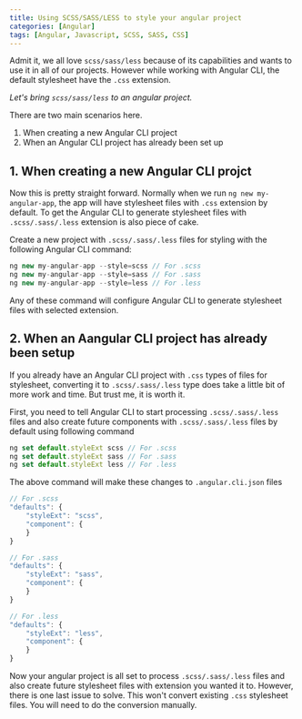 ```yaml
---
title: Using SCSS/SASS/LESS to style your angular project
categories: [Angular]
tags: [Angular, Javascript, SCSS, SASS, CSS]
---
```


Admit it, we all love ```scss/sass/less``` because of its capabilities and wants to use it in all of our projects.
However while working with Angular CLI, the default stylesheet have the ```.css``` extension.

*Let's bring ```scss/sass/less``` to an angular project.*

There are two main scenarios here.

1. When creating a new Angular CLI project
2. When an Angular CLI project has already been set up

## 1. When creating a new Angular CLI projct

Now this is pretty straight forward. Normally when we run ```ng new my-angular-app```, the app will have stylesheet files with ```.css``` extension by default.
To get the Angular CLI to generate stylesheet files with ```.scss/.sass/.less``` extension is also piece of cake.

Create a new project with ```.scss/.sass/.less``` files for styling with the following Angular CLI command:

```javascript
ng new my-angular-app --style=scss // For .scss
ng new my-angular-app --style=sass // For .sass
ng new my-angular-app --style=less // For .less
```

Any of these command will configure Angular CLI to generate stylesheet files with selected extension.

## 2. When an Aangular CLI project has already been setup

If you already have an Angular CLI project with ```.css``` types of files for stylesheet, converting it to ```.scss/.sass/.less``` type does take a little bit of more work and time. But trust me, it is worth it.

First, you need to tell Angular CLI to start processing ```.scss/.sass/.less``` files and also create future components with ```.scss/.sass/.less``` files by default using following command

```javascript
ng set default.styleExt scss // For .scss
ng set default.styleExt sass // For .sass
ng set default.styleExt less // For .less
```

The above command will make these changes to ```.angular.cli.json``` files

```javascript
// For .scss
"defaults": {
    "styleExt": "scss",
    "component": {
    }
}

// For .sass
"defaults": {
    "styleExt": "sass",
    "component": {
    }
}

// For .less
"defaults": {
    "styleExt": "less",
    "component": {
    }
}
```

Now your angular project is all set to process ```.scss/.sass/.less``` files and also create future stylesheet files with extension you wanted it to.
However, there is one last issue to solve. This won't convert existing ```.css``` stylesheet files. You will need to do the conversion manually.